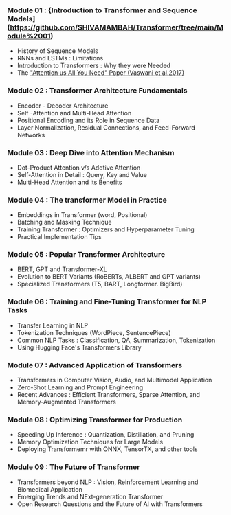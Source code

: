 ### Module 01 : {Introduction to Transformer and Sequence Models](https://github.com/SHIVAMAMBAH/Transformer/tree/main/Module%2001)
- History of Sequence Models
- RNNs and LSTMs : Limitations
- Introduction to Transformers : Why they were Needed
- The ["Attention us All You Need" Paper (Vaswani et al.2017)](https://arxiv.org/pdf/1706.03762)
### Module 02 : Transformer Architecture Fundamentals
- Encoder - Decoder Architecture
- Self -Attention and Multi-Head Attention
- Positional Encoding and its Role in Sequence Data
- Layer Normalization, Residual Connections, and Feed-Forward Networks
### Module 03 : Deep Dive into Attention Mechanism
- Dot-Product Attention v/s Addtive Attention
- Self-Attention in Detail : Query, Key and Value
- Multi-Head Attention and its Benefits
### Module 04 : The transformer Model in Practice
- Embeddings in Transformer (word, Positional)
- Batching and Masking Technique
- Training Transformer :  Optimizers and Hyperparameter Tuning
- Practical Implementation Tips
### Module 05 : Popular Transformer Architecture
- BERT, GPT and Transformer-XL
- Evolution to BERT Variants (RoBERTs, ALBERT and GPT variants)
- Specialized Transformers (T5, BART, Longformer. BigBird)
### Module 06 : Training and Fine-Tuning Transformer for NLP Tasks
- Transfer Learning in NLP
- Tokenization Techniques (WordPiece, SentencePiece)
- Common NLP Tasks : Classification, QA, Summarization, Tokenization
- Using Hugging Face's Transformers Library
### Module 07 : Advanced Application of Transformers
- Transformers in Computer Vision, Audio, and Multimodel Application
- Zero-Shot Learning and Prompt Engineering
- Recent Advances : Efficient Transformers, Sparse Attention, and Memory-Augmented Transformers
### Module 08 : Optimizing Transformer for Production
- Speeding Up Inference : Quantization, Distillation, and Pruning
- Memory Optimization Techniques for Large Models
- Deploying Transformemr with ONNX, TensorTX, and other tools
### Module 09 : The Future of Transformer
- Transformers beyond NLP : Vision, Reinforcement Learning and Biomedical Application
- Emerging Trends and NExt-generation Transformer
- Open Research Questions and the Future of AI with Transformers
